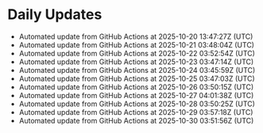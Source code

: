 # Daily Updates

- Automated update from GitHub Actions at 2025-10-20 13:47:27Z (UTC)
- Automated update from GitHub Actions at 2025-10-21 03:48:04Z (UTC)
- Automated update from GitHub Actions at 2025-10-22 03:52:54Z (UTC)
- Automated update from GitHub Actions at 2025-10-23 03:47:14Z (UTC)
- Automated update from GitHub Actions at 2025-10-24 03:45:59Z (UTC)
- Automated update from GitHub Actions at 2025-10-25 03:47:03Z (UTC)
- Automated update from GitHub Actions at 2025-10-26 03:50:15Z (UTC)
- Automated update from GitHub Actions at 2025-10-27 04:01:38Z (UTC)
- Automated update from GitHub Actions at 2025-10-28 03:50:25Z (UTC)
- Automated update from GitHub Actions at 2025-10-29 03:57:18Z (UTC)
- Automated update from GitHub Actions at 2025-10-30 03:51:56Z (UTC)
